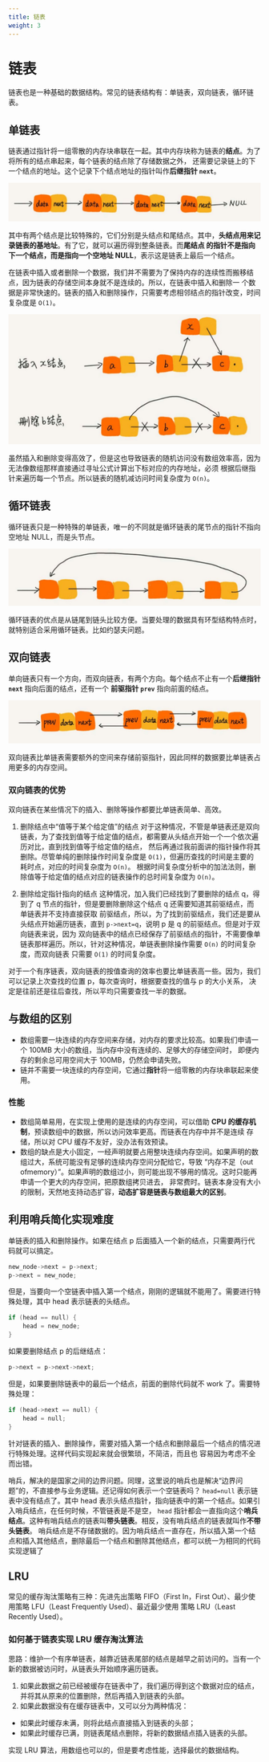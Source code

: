 ```yaml
---
title: 链表
weight: 3
---
```


# 链表
链表也是一种基础的数据结构。常见的链表结构有：单链表，双向链表，循环链表。

## 单链表
链表通过指针将一组零散的内存块串联在一起。其中内存块称为链表的**结点**。为了将所有的结点串起来，每个链表的结点除了存储数据之外，
还需要记录链上的下一个结点的地址。这个记录下个结点地址的指针叫作**后继指针 `next`**。

![single_link_list](../../images/single_link_list.jpg)

其中有两个结点是比较特殊的，它们分别是头结点和尾结点。其中，**头结点用来记录链表的基地址**。有了它，就可以遍历得到整条链表。而**尾结点
的指针不是指向下一个结点，而是指向一个空地址 NULL**，表示这是链表上最后一个结点。

在链表中插入或者删除一个数据，我们并不需要为了保持内存的连续性而搬移结点，因为链表的存储空间本身就不是连续的。所以，在链表中插入和删除一
个数据是非常快速的。链表的插入和删除操作，只需要考虑相邻结点的指针改变，时间复杂度是 `O(1)`。

![insert_delete_link_list](../../images/insert_delete_link_list.jpg)

虽然插入和删除变得高效了，但是这也导致链表的随机访问没有数组效率高，因为无法像数组那样直接通过寻址公式计算出下标对应的内存地址，必须
根据后继指针来遍历每一个节点。所以链表的随机减访问时间复杂度为 `O(n)`。

## 循环链表
循环链表只是一种特殊的单链表，唯一的不同就是循环链表的尾节点的指针不指向空地址 NULL，而是头节点。

![ring](../../images/ring.jpg)

循环链表的优点是从链尾到链头比较方便。当要处理的数据具有环型结构特点时，就特别适合采用循环链表。比如约瑟夫问题。

## 双向链表
单向链表只有一个方向，而双向链表，有两个方向。每个结点不止有一个**后继指针 `next`** 指向后面的结点，还有一个
**前驱指针 `prev`** 指向前面的结点。

![double_link_list](../../images/double_link_list.jpg)

双向链表比单链表需要额外的空间来存储前驱指针，因此同样的数据要比单链表占用更多的内存空间。

### 双向链表的优势
双向链表在某些情况下的插入、删除等操作都要比单链表简单、高效。
1. 删除结点中“值等于某个给定值”的结点
对于这种情况，不管是单链表还是双向链表，为了查找到值等于给定值的结点，都需要从头结点开始一个一个依次遍历对比，直到找到值等于给定值的结点，
然后再通过我前面讲的指针操作将其删除。尽管单纯的删除操作时间复杂度是 `O(1)`，但遍历查找的时间是主要的耗时点，对应的时间复杂度为 `O(n)`。
根据时间复杂度分析中的加法法则，删除值等于给定值的结点对应的链表操作的总时间复杂度为 `O(n)`。

2. 删除给定指针指向的结点
这种情况，加入我们已经找到了要删除的结点 q，得到了 q 节点的指针，但是要删除删除这个结点 q 还需要知道其前驱结点，而单链表并不支持直接获取
前驱结点，所以，为了找到前驱结点，我们还是要从头结点开始遍历链表，直到 `p->next=q`，说明 p 是 q 的前驱结点。但是对于双向链表来说，因为
双向链表中的结点已经保存了前驱结点的指针，不需要像单链表那样遍历。所以，针对这种情况，单链表删除操作需要 `O(n)` 的时间复杂度，而双向链表
只需要 `O(1)` 的时间复杂度。

对于一个有序链表，双向链表的按值查询的效率也要比单链表高一些。因为，我们可以记录上次查找的位置 p，每次查询时，根据要查找的值与 p 的大小关系，
决定是往前还是往后查找，所以平均只需要查找一半的数据。

## 与数组的区别
- 数组需要一块连续的内存空间来存储，对内存的要求比较高。如果我们申请一个 100MB 大小的数组，当内存中没有连续的、足够大的存储空间时，
即便内存的剩余总可用空间大于 100MB，仍然会申请失败。
- 链并不需要一块连续的内存空间，它通过**指针**将一组零散的内存块串联起来使用。

### 性能
- 数组简单易用，在实现上使用的是连续的内存空间，可以借助 **CPU 的缓存机制**，预读数组中的数据，所以访问效率更高。而链表在内存中并不是连续
存储，所以对 CPU 缓存不友好，没办法有效预读。
- 数组的缺点是大小固定，一经声明就要占用整块连续内存空间。如果声明的数组过大，系统可能没有足够的连续内存空间分配给它，导致
“内存不足（out ofmemory）”。如果声明的数组过小，则可能出现不够用的情况。这时只能再申请一个更大的内存空间，把原数组拷贝进去，
非常费时。链表本身没有大小的限制，天然地支持动态扩容，**动态扩容是链表与数组最大的区别**。

## 利用哨兵简化实现难度

单链表的插入和删除操作。如果在结点 p 后面插入一个新的结点，只需要两行代码就可以搞定。
```c
new_node->next = p->next;
p->next = new_node;
```
但是，当要向一个空链表中插入第一个结点，刚刚的逻辑就不能用了。需要进行特殊处理，其中 head 表示链表的头结点。
```c
if (head == null) {
    head = new_node;
}
```

如果要删除结点 p 的后继结点：
```c
p->next = p->next->next;
```
但是，如果要删除链表中的最后一个结点，前面的删除代码就不 work 了。需要特殊处理：
```c
if (head->next == null) {
    head = null;
}
```
针对链表的插入、删除操作，需要对插入第一个结点和删除最后一个结点的情况进行特殊处理。这样代码实现起来就会很繁琐，不简洁，而且也
容易因为考虑不全而出错。

哨兵，解决的是国家之间的边界问题。同理，这里说的哨兵也是解决“边界问题”的，不直接参与业务逻辑。还记得如何表示一个空链表吗？
`head=null` 表示链表中没有结点了。其中 head 表示头结点指针，指向链表中的第一个结点。如果引入哨兵结点，在任何时候，不管链表是不是空，
`head` 指针都会一直指向这个**哨兵结点**。这种有哨兵结点的链表叫**带头链表**。相反，没有哨兵结点的链表就叫作**不带头链表**。
哨兵结点是不存储数据的。因为哨兵结点一直存在，所以插入第一个结点和插入其他结点，删除最后一个结点和删除其他结点，都可以统一为相同的代码
实现逻辑了

## LRU
常见的缓存淘汰策略有三种：先进先出策略 FIFO（First In，First Out）、最少使用策略 LFU（Least Frequently Used）、最近最少使用
策略 LRU（Least Recently Used）。

### 如何基于链表实现 LRU 缓存淘汰算法
思路：维护一个有序单链表，越靠近链表尾部的结点是越早之前访问的。当有一个新的数据被访问时，从链表头开始顺序遍历链表。
1. 如果此数据之前已经被缓存在链表中了，我们遍历得到这个数据对应的结点，并将其从原来的位置删除，然后再插入到链表的头部。
2. 如果此数据没有在缓存链表中，又可以分为两种情况：
  - 如果此时缓存未满，则将此结点直接插入到链表的头部；
  - 如果此时缓存已满，则链表尾结点删除，将新的数据结点插入链表的头部。
  
实现 LRU 算法，用数组也可以的，但是要考虑性能，选择最优的数据结构。


